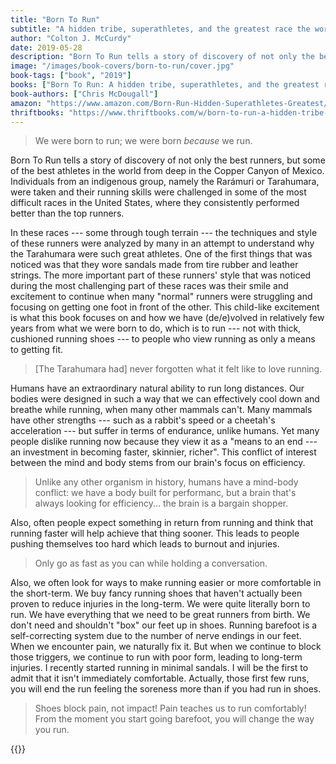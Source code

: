 ```yaml
---
title: "Born To Run"
subtitle: "A hidden tribe, superathletes, and the greatest race the world has never seen"
author: "Colton J. McCurdy"
date: 2019-05-28
description: "Born To Run tells a story of discovery of not only the best runners, but some of the best athletes in the world from deep in the Copper Canyon of Mexico. Individuals from an indigenous group, namely the Rarámuri or Tarahumara, were taken and their running skills were challenged in some of the most difficult races in the United States, where they consistently performed better than the top runners."
image: "/images/book-covers/born-to-run/cover.jpg"
book-tags: ["book", "2019"]
books: ["Born To Run: A hidden tribe, superathletes, and the greatest race the world has never seen"]
book-authors: ["Chris McDougall"]
amazon: "https://www.amazon.com/Born-Run-Hidden-Superathletes-Greatest/dp/0307279189"
thriftbooks: "https://www.thriftbooks.com/w/born-to-run-a-hidden-tribe-superathletes-and-the-greatest-race-the-world-has-never-seen_christopher-mcdougall/249036/?mkwid=s5F8Qd4T0%7cdc&pcrid=70112885352&pkw=&pmt=&plc=&pgrid=21326561472&ptaid=pla-294813786956&gclid=Cj0KCQjwxMjnBRCtARIsAGwWnBM5koiZdQNi8UPQ_HodxQW7pNGA3HY454CWx72_uggq7ML_ZtLmX_kaAgMTEALw_wcB#isbn=0307266303&idiq=2141447"
---
```


> We were born to run; we were born _because_ we run.

Born To Run tells a story of discovery of not only the best runners, but some of
the best athletes in the world from deep in the Copper Canyon of Mexico. Individuals
from an indigenous group, namely the Rarámuri or Tarahumara, were taken and their
running skills were challenged in some of the most difficult races in the United
States, where they consistently performed better than the top runners.

In these races --- some through tough terrain --- the techniques and style of these
runners were analyzed by many in an attempt to understand why the Tarahumara were
such great athletes. One of the first things that was noticed was that they wore
sandals made from tire rubber and leather strings. The more important part of
these runners' style that was noticed during the most challenging part of these
races was their smile and excitement to continue when many "normal" runners were
struggling and focusing on getting one foot in front of the other. This child-like
excitement is what this book focuses on and how we have (de/e)volved in relatively
few years from what we were born to do, which is to run --- not with thick, cushioned running shoes ---
to people who view running as only a means to getting fit.

> [The Tarahumara had] never forgotten what it felt like to love running.

Humans have an extraordinary natural ability to run long distances. Our bodies were
designed in such a way that we can effectively cool down and breathe while running,
when many other mammals can't. Many mammals have other strengths --- such as a rabbit's
speed or a cheetah's acceleration --- but suffer in terms of endurance, unlike humans.
Yet many people dislike running now because they view it as a "means to an end --- an
investment in becoming faster, skinnier, richer". This conflict of interest between
the mind and body stems from our brain's focus on efficiency.

> Unlike any other organism in history, humans have a mind-body conflict: we have
> a body built for performanc, but a brain that's always looking for efficiency...
> the brain is a bargain shopper.

Also, often people
expect something in return from running and think that running faster will help
achieve that thing sooner. This leads to people pushing themselves too hard which
leads to burnout and injuries.

> Only go as fast as you can while holding a conversation.

Also, we often look for ways to make running easier or more comfortable in the short-term.
We buy fancy running shoes that haven't actually been proven to reduce injuries in
the long-term. We were quite literally born to run. We have everything that we need
to be great runners from birth. We don't need and shouldn't "box" our feet up in
shoes. Running barefoot is a self-correcting system due to the number of nerve
endings in our feet. When we encounter pain, we naturally fix it. But when we continue to block
those triggers, we continue to run with poor form, leading to long-term injuries.
I recently started running in minimal sandals. I will be the first to admit that
it isn't immediately comfortable. Actually, those first few runs, you will end the
run feeling the soreness more than if you had run in shoes.

> Shoes block pain, not impact!
> Pain teaches us to run comfortably!
> From the moment you start going barefoot, you will change the way you run.

{{<tweet user="mccurdyc" id="1134452014983864321" >}}
